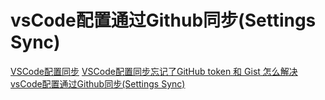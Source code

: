 <!--
 * @Author: tangdaoyong
 * @Date: 2021-08-17 16:51:29
 * @LastEditors: tangdaoyong
 * @LastEditTime: 2021-08-17 17:03:35
 * @Description: vsCode配置通过Github同步(Settings Sync)
-->
# vsCode配置通过Github同步(Settings Sync)

[VSCode配置同步](https://www.jianshu.com/p/771a1d1686d4?utm_campaign=haruki&utm_content=note&utm_medium=reader_share&utm_source=weixin&from=singlemessage)
[VSCode配置同步忘记了GitHub token 和 Gist 怎么解决](https://www.jianshu.com/p/245b20c9acd9)
[vsCode配置通过Github同步(Settings Sync)](https://blog.csdn.net/jueji1998/article/details/105706658/)